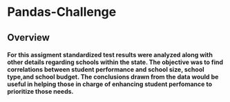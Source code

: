 # Pandas-Challenge
## Overview
#### For this assigment standardized test results were analyzed along with other details regarding schools within the state. The objective was to find correlations between student performance and school size, school type,and school budget. The conclusions drawn from the data would be useful in helping those in charge of enhancing student perfomance to prioritize those needs.
